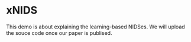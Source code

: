 # xNIDS

This demo is about explaining the learning-based NIDSes. We will upload the souce code once our paper is publised.
